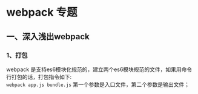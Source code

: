 # webpack 专题

## 一、深入浅出webpack 

### 1、打包        
webpack 是支持es6模块化规范的，建立两个es6模块规范的文件，如果用命令行打包的话，打包指令如下:      
`webpack app.js bundle.js` 第一个参数是入口文件，第二个参数是输出文件；     

  


